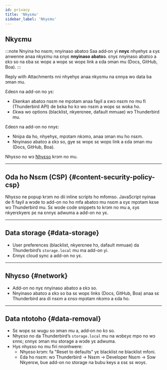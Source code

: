 ```yaml
---
id: privacy
title: 'Nkyɛmu'
sidebar_label: 'Nkyɛmu'
---
```


## Nkyɛmu

:::note Nnyina ho nsɛm; nnyinaso abatoɔ
Saa add‑on yi **nnyɛ** nhyehyɛ a ɛyɛ anwenne anaa nkyɛmu na ɛnyɛ **nnyinaso abatoɔ**. ɛnyɛ nnyinaso abatoɔ a ɛkɔ so na ɛba sɛ wopɛ a wopɛ sɛ wopɛ link a ɛda ɔman mu (Docs, GitHub, Boa).
:::

Reply with Attachments nni nhyehyɛ anaa nkyɛmu na ɛnnya wo data ba ɔman mu.

Ɛdeɛn na add-on no yɛ:

- Ɛkenkan abatoɔ nsɛm ne mpɔtam anaa fayil a ɛwɔ nsɛm no mu fi (Thunderbird API) de bɛka ho kɔ wo nsɛm a wopɛ sɛ woka ho.
- Ɛkwa wo options (blacklist, nkyerɛnee, dafault mmuae) wɔ Thunderbird mu.

Ɛdeɛn na add-on no nnyɛ:

- Nnipa da ho, nhyehyɛ, mpɔtam nkɔmɔ, anaa ɔman mu ho nsɛm.
- Nnyinaso abatoɔ a ɛkɔ so, gye sɛ wopɛ sɛ wopɛ link a ɛda ɔman mu (Docs, GitHub, Boa).

Nhyɛso no wɔ [Nhyɛso](permissions) krɔm no mu.

---

## Oda ho Nsɛm (CSP) {#content-security-policy-csp}

Nhyɛso ne popup krɔm no dii inline scripts ho mfomso. JavaScript nyinaa de fi fayil a wɔde to add-on no ho mfa abatoɔ mu nsɛm a ɛyɛ mpɔtam kɛse wɔ Thunderbird mu. Sɛ wode code snippets to krɔm no mu a, ɛyɛ nkyerɛkyerɛ pɛ na ɛnnyɛ adwuma a add-on no yɛ.

---

## Data storage {#data-storage}

- User preferences (blacklist, nkyerɛnee hɔ, dafault mmuae) da Thunderbird’s `storage.local` mu ma add-on yi.
- Ɛnnyɛ cloud sync a add-on no yɛ.

---

## Nhyɛso {#network}

- Add-on no nyɛ nnyinaso abatoɔ a ɛkɔ so.
- Nnyinaso abatoɔ a ɛkɔ so ba sɛ wopɛ links (Docs, GitHub, Boa) anaa sɛ Thunderbird ara di nsɛm a ɛnsɔ mpɔtam nkɔmɔ a ɛda ho.

---

## Data ntotoho {#data-removal}

- Sɛ wopɛ sɛ wugu so ɔman mu a, add‑on no kɔ so.
- Nhyɛso no da Thunderbird’s `storage.local` mu na wɔbɛyɛ mpo no wɔ ɛnnɛ; ɛnnyɛ ɔman mu storage a wɔde yɛ adwuma.
- Hyɛ nhyɛso no mu firi nnɔnhwere:
  - Nhyɛso krɔm: fa "Reset to defaults" yɛ blacklist ne blacklist mfoni.
  - Ɛda ho nsɛm: wɔ Thunderbird → Nsɛm → Developer Nsɛm → Sɔw Nkyerɛw, bue add-on no storage na bubu keys a ɛsɛ sɛ woyɛ.
